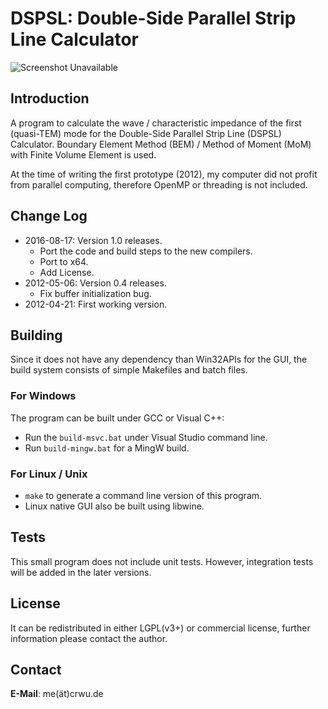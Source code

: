 # DSPSL: Double-Side Parallel Strip Line Calculator
![Screenshot Unavailable](https://crwu.de/cn/blog/dspsl/screenshot_gui.png)
## Introduction
A program to calculate the wave / characteristic impedance of the first
(quasi-TEM) mode for the Double-Side Parallel Strip Line (DSPSL) Calculator.
Boundary Element Method (BEM) / Method of Moment (MoM) with Finite Volume
Element is used.

At the time of writing the first prototype (2012), my computer did not profit
from parallel computing, therefore OpenMP or threading is not included.

## Change Log
- 2016-08-17: Version 1.0 releases.
    - Port the code and build steps to the new compilers.
    - Port to x64.
    - Add License.
- 2012-05-06: Version 0.4 releases.
    - Fix buffer initialization bug.
- 2012-04-21: First working version.

## Building
Since it does not have any dependency than Win32APIs for the GUI, the build system consists of simple Makefiles and batch files.

### For Windows
The program can be built under GCC or Visual C++:
- Run the `build-msvc.bat` under Visual Studio command line.
- Run `build-mingw.bat` for a MingW build.

### For Linux / Unix
- `make` to generate a command line version of this program.
-  Linux native GUI also be built using libwine.

## Tests
This small program does not include unit tests. However, integration tests will be added in the later versions.

## License
It can be redistributed in either LGPL(v3+) or commercial license, further
information please contact the author.

## Contact
**E-Mail**: me(ät)crwu.de
